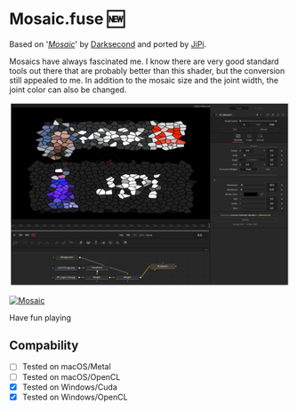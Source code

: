 # Mosaic.fuse :new:

Based on '_[Mosaic](https://www.shadertoy.com/view/XtySRc)_' by [Darksecond](https://www.shadertoy.com/user/Darksecond) and ported by [JiPi](../Profiles/JiPi.md).

Mosaics have always fascinated me. I know there are very good standard tools out there that are probably better than this shader, but the conversion still appealed to me.
In addition to the mosaic size and the joint width, the joint color can also be changed.

[![screenshot](Mosaic.png)](Mosaic.fuse)


[![Mosaic](https://user-images.githubusercontent.com/78935215/111024004-98879c00-83dc-11eb-9152-cd0ad2fd8a54.gif)](Mosaic.fuse)

Have fun playing

## Compability
- [ ] Tested on macOS/Metal
- [ ] Tested on macOS/OpenCL
- [x] Tested on Windows/Cuda
- [x] Tested on Windows/OpenCL
